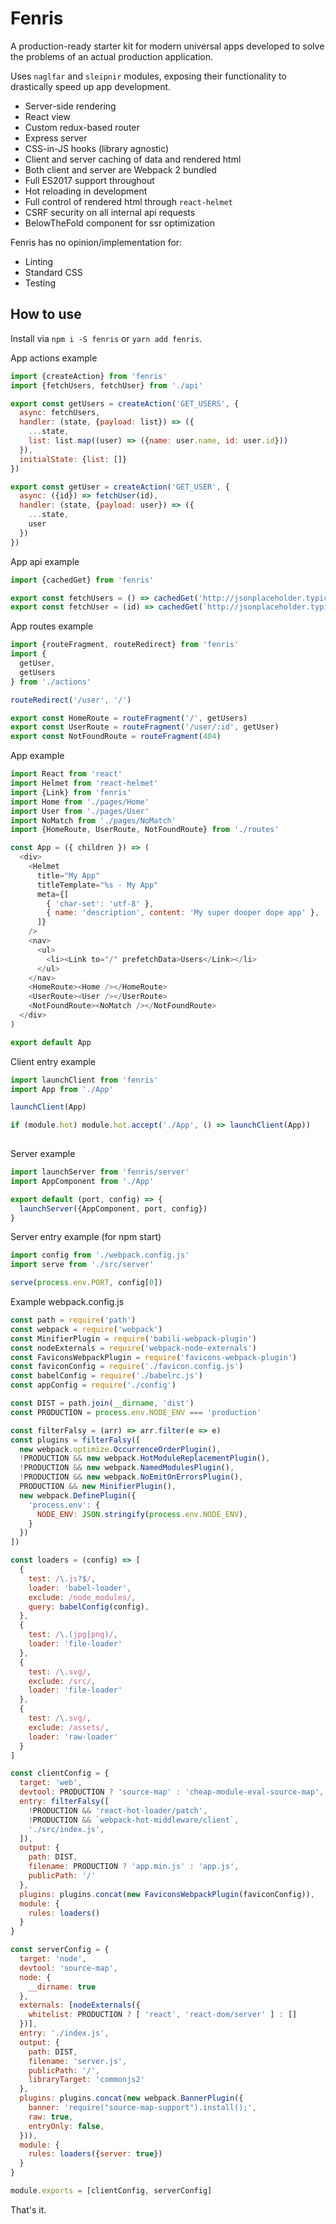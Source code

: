 
# Fenris

A production-ready starter kit for modern universal apps developed to solve the problems of an actual production application. 

Uses `naglfar` and `sleipnir` modules, exposing their functionality to drastically speed up app development. 

- Server-side rendering
- React view
- Custom redux-based router
- Express server
- CSS-in-JS hooks (library agnostic)
- Client and server caching of data and rendered html
- Both client and server are Webpack 2 bundled
- Full ES2017 support throughout
- Hot reloading in development
- Full control of rendered html through `react-helmet`
- CSRF security on all internal api requests
- BelowTheFold component for ssr optimization

Fenris has no opinion/implementation for: 

- Linting
- Standard CSS
- Testing

## How to use

Install via `npm i -S fenris` or `yarn add fenris`.

App actions example

```js
import {createAction} from 'fenris'
import {fetchUsers, fetchUser} from './api'

export const getUsers = createAction('GET_USERS', {
  async: fetchUsers,
  handler: (state, {payload: list}) => ({
    ...state,
    list: list.map((user) => ({name: user.name, id: user.id}))
  }),
  initialState: {list: []}
})

export const getUser = createAction('GET_USER', {
  async: ({id}) => fetchUser(id),
  handler: (state, {payload: user}) => ({
    ...state,
    user
  })
})
```

App api example

```js
import {cachedGet} from 'fenris'

export const fetchUsers = () => cachedGet('http://jsonplaceholder.typicode.com/users')
export const fetchUser = (id) => cachedGet(`http://jsonplaceholder.typicode.com/users/${id}`)
```

App routes example

```js
import {routeFragment, routeRedirect} from 'fenris'
import {
  getUser,
  getUsers
} from './actions'

routeRedirect('/user', '/')

export const HomeRoute = routeFragment('/', getUsers)
export const UserRoute = routeFragment('/user/:id', getUser)
export const NotFoundRoute = routeFragment(404)
```

App example

```js
import React from 'react'
import Helmet from 'react-helmet'
import {Link} from 'fenris'
import Home from './pages/Home'
import User from './pages/User'
import NoMatch from './pages/NoMatch'
import {HomeRoute, UserRoute, NotFoundRoute} from './routes' 

const App = ({ children }) => (
  <div>
    <Helmet
      title="My App"
      titleTemplate="%s - My App"
      meta={[
        { 'char-set': 'utf-8' },
        { name: 'description', content: 'My super dooper dope app' },
      ]}
    />
    <nav>
      <ul>
        <li><Link to="/" prefetchData>Users</Link></li>
      </ul>
    </nav>
    <HomeRoute><Home /></HomeRoute>
    <UserRoute><User /></UserRoute>
    <NotFoundRoute><NoMatch /></NotFoundRoute>
  </div>
)

export default App
```

Client entry example

```js
import launchClient from 'fenris'
import App from './App'

launchClient(App)

if (module.hot) module.hot.accept('./App', () => launchClient(App))
  
``` 

Server example

```js
import launchServer from 'fenris/server'
import AppComponent from './App'

export default (port, config) => {
  launchServer({AppComponent, port, config})
}
```

Server entry example (for npm start)

```js
import config from './webpack.config.js'
import serve from './src/server'

serve(process.env.PORT, config[0])
```

Example webpack.config.js

```js
const path = require('path')
const webpack = require('webpack')
const MinifierPlugin = require('babili-webpack-plugin')
const nodeExternals = require('webpack-node-externals')
const FaviconsWebpackPlugin = require('favicons-webpack-plugin')
const faviconConfig = require('./favicon.config.js')
const babelConfig = require('./babelrc.js')
const appConfig = require('./config')

const DIST = path.join(__dirname, 'dist')
const PRODUCTION = process.env.NODE_ENV === 'production'

const filterFalsy = (arr) => arr.filter(e => e)
const plugins = filterFalsy([
  new webpack.optimize.OccurrenceOrderPlugin(),
  !PRODUCTION && new webpack.HotModuleReplacementPlugin(),
  !PRODUCTION && new webpack.NamedModulesPlugin(),
  !PRODUCTION && new webpack.NoEmitOnErrorsPlugin(),
  PRODUCTION && new MinifierPlugin(),
  new webpack.DefinePlugin({
    'process.env': {
      NODE_ENV: JSON.stringify(process.env.NODE_ENV),
    }
  })
])

const loaders = (config) => [
  {
    test: /\.js?$/,
    loader: 'babel-loader',
    exclude: /node_modules/,
    query: babelConfig(config),
  },
  {
    test: /\.(jpg|png)/,
    loader: 'file-loader'
  },
  {
    test: /\.svg/,
    exclude: /src/,
    loader: 'file-loader'
  },
  {
    test: /\.svg/,
    exclude: /assets/,
    loader: 'raw-loader'
  }
]

const clientConfig = {
  target: 'web',
  devtool: PRODUCTION ? 'source-map' : 'cheap-module-eval-source-map',
  entry: filterFalsy([
    !PRODUCTION && 'react-hot-loader/patch',
    !PRODUCTION && `webpack-hot-middleware/client`,
    './src/index.js',
  ]),
  output: {
    path: DIST,
    filename: PRODUCTION ? 'app.min.js' : 'app.js',
    publicPath: '/'
  },
  plugins: plugins.concat(new FaviconsWebpackPlugin(faviconConfig)),
  module: {
    rules: loaders()
  }
}

const serverConfig = {
  target: 'node',
  devtool: 'source-map',
  node: {
    __dirname: true
  },
  externals: [nodeExternals({
    whitelist: PRODUCTION ? [ 'react', 'react-dom/server' ] : []
  })],
  entry: './index.js',
  output: {
    path: DIST,
    filename: 'server.js',
    publicPath: '/',
    libraryTarget: 'commonjs2'
  },
  plugins: plugins.concat(new webpack.BannerPlugin({
    banner: 'require("source-map-support").install();',
    raw: true,
    entryOnly: false,
  })),
  module: {
    rules: loaders({server: true})
  }
}

module.exports = [clientConfig, serverConfig]
```

That's it. 